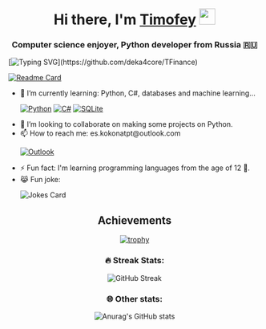 <h1 align="center">Hi there, I'm <a href="https://vk.com/dekacore" target="_blank">Timofey</a> 
<img src="https://github.com/blackcater/blackcater/raw/main/images/Hi.gif" height="32"/></h1>
<h3 align="center">Computer science enjoyer, Python developer from Russia 🇷🇺</h3>


[![Typing SVG](https://readme-typing-svg.herokuapp.com?color=%2336BCF7&lines=I'm+currently+working+on+UrsinaGame.)](https://github.com/deka4core/TFinance)

[![Readme Card](https://github-readme-stats.vercel.app/api/pin/?username=deka4core&repo=TFinance&theme=nord)](https://github.com/deka4core/TFinance)

  
  
  <ul>
  <li>🌱 I’m currently learning: Python, C#, databases and machine learning...</li>
    
  [![Python](https://img.shields.io/badge/python-3670A0?style=for-the-badge&logo=python&logoColor=ffdd54)](https://www.python.org/) [![C#](https://img.shields.io/badge/c%23-%23239120.svg?style=for-the-badge&logo=c-sharp&logoColor=white)](https://docs.microsoft.com/ru-ru/dotnet/csharp/) [![SQLite](https://img.shields.io/badge/sqlite-%2307405e.svg?style=for-the-badge&logo=sqlite&logoColor=white)](https://www.sqlite.org/index.html)
 <li>👯 I’m looking to collaborate on making some projects on Python.</li>
  <li>📫 How to reach me: es.kokonatpt@outlook.com</li>
  
  [![Outlook](https://img.shields.io/badge/Microsoft_Outlook-0078D4?style=for-the-badge&logo=microsoft-outlook&logoColor=white)](https://outlook.com/)
  <li>⚡ Fun fact: I'm learning programming languages from the age of 12 🐤.</li>
  <li>😹 Fun joke:</li>
  
  ![Jokes Card](https://readme-jokes.vercel.app/api?theme=blueberry)
</ul>

  <div align="center"><h2>Achievements</h2>
  
 [![trophy](https://github-profile-trophy.vercel.app/?username=deka4core&theme=nord)](https://github.com/ryo-ma/github-profile-trophy) </div>
 
 <div align="center"><h3 align="center">🔥 Streak Stats:</h3>
 
 ![GitHub Streak](https://github-readme-streak-stats.herokuapp.com/?user=deka4core&theme=nord) </div>
 
 <div align="center"><h3 align="center">🌐 Other stats:</h3>

  ![Anurag's GitHub stats](https://github-readme-stats.vercel.app/api?username=deka4core&theme=nord) </div>
